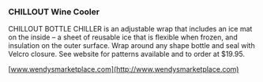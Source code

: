 ### CHILLOUT Wine Cooler

CHILLOUT BOTTLE CHILLER is an adjustable wrap that includes an ice mat on the inside – a sheet of reusable ice that is flexible when frozen, and insulation on the outer surface. Wrap around any shape bottle and seal with Velcro closure. See website for patterns available and to order at $19.95.


[www.wendysmarketplace.com](http://www.wendysmarketplace.com)